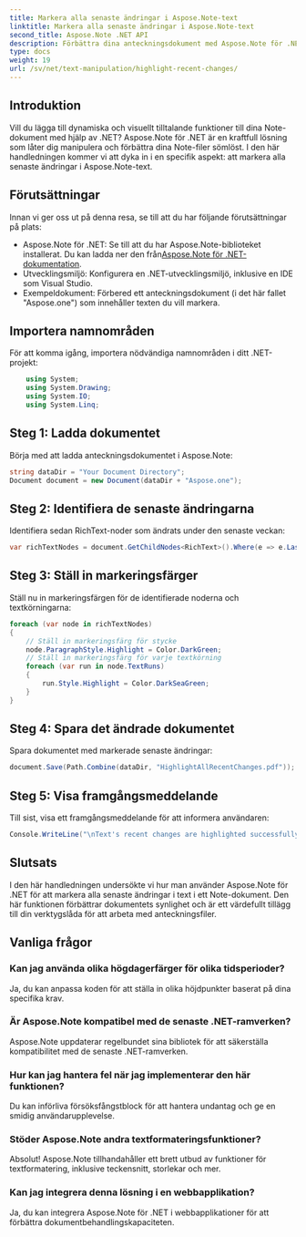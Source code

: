 ```yaml
---
title: Markera alla senaste ändringar i Aspose.Note-text
linktitle: Markera alla senaste ändringar i Aspose.Note-text
second_title: Aspose.Note .NET API
description: Förbättra dina anteckningsdokument med Aspose.Note för .NET! Lär dig hur du markerar de senaste ändringarna i text med denna steg-för-steg-handledning.
type: docs
weight: 19
url: /sv/net/text-manipulation/highlight-recent-changes/
---
```

## Introduktion
Vill du lägga till dynamiska och visuellt tilltalande funktioner till dina Note-dokument med hjälp av .NET? Aspose.Note för .NET är en kraftfull lösning som låter dig manipulera och förbättra dina Note-filer sömlöst. I den här handledningen kommer vi att dyka in i en specifik aspekt: att markera alla senaste ändringar i Aspose.Note-text.
## Förutsättningar
Innan vi ger oss ut på denna resa, se till att du har följande förutsättningar på plats:
-  Aspose.Note för .NET: Se till att du har Aspose.Note-biblioteket installerat. Du kan ladda ner den från[Aspose.Note för .NET-dokumentation](https://reference.aspose.com/note/net/).
- Utvecklingsmiljö: Konfigurera en .NET-utvecklingsmiljö, inklusive en IDE som Visual Studio.
- Exempeldokument: Förbered ett anteckningsdokument (i det här fallet "Aspose.one") som innehåller texten du vill markera.
## Importera namnområden
För att komma igång, importera nödvändiga namnområden i ditt .NET-projekt:
```csharp
    using System;
    using System.Drawing;
    using System.IO;
    using System.Linq;
```
## Steg 1: Ladda dokumentet
Börja med att ladda anteckningsdokumentet i Aspose.Note:
```csharp
string dataDir = "Your Document Directory";
Document document = new Document(dataDir + "Aspose.one");
```
## Steg 2: Identifiera de senaste ändringarna
Identifiera sedan RichText-noder som ändrats under den senaste veckan:
```csharp
var richTextNodes = document.GetChildNodes<RichText>().Where(e => e.LastModifiedTime >= DateTime.Today.Subtract(TimeSpan.FromDays(7)));
```
## Steg 3: Ställ in markeringsfärger
Ställ nu in markeringsfärgen för de identifierade noderna och textkörningarna:
```csharp
foreach (var node in richTextNodes)
{
    // Ställ in markeringsfärg för stycke
    node.ParagraphStyle.Highlight = Color.DarkGreen;
    // Ställ in markeringsfärg för varje textkörning
    foreach (var run in node.TextRuns)
    {
        run.Style.Highlight = Color.DarkSeaGreen;
    }
}
```
## Steg 4: Spara det ändrade dokumentet
Spara dokumentet med markerade senaste ändringar:
```csharp
document.Save(Path.Combine(dataDir, "HighlightAllRecentChanges.pdf"));
```
## Steg 5: Visa framgångsmeddelande
Till sist, visa ett framgångsmeddelande för att informera användaren:
```csharp
Console.WriteLine("\nText's recent changes are highlighted successfully.");
```
## Slutsats
I den här handledningen undersökte vi hur man använder Aspose.Note för .NET för att markera alla senaste ändringar i text i ett Note-dokument. Den här funktionen förbättrar dokumentets synlighet och är ett värdefullt tillägg till din verktygslåda för att arbeta med anteckningsfiler.
## Vanliga frågor
### Kan jag använda olika högdagerfärger för olika tidsperioder?
Ja, du kan anpassa koden för att ställa in olika höjdpunkter baserat på dina specifika krav.
### Är Aspose.Note kompatibel med de senaste .NET-ramverken?
Aspose.Note uppdaterar regelbundet sina bibliotek för att säkerställa kompatibilitet med de senaste .NET-ramverken.
### Hur kan jag hantera fel när jag implementerar den här funktionen?
Du kan införliva försöksfångstblock för att hantera undantag och ge en smidig användarupplevelse.
### Stöder Aspose.Note andra textformateringsfunktioner?
Absolut! Aspose.Note tillhandahåller ett brett utbud av funktioner för textformatering, inklusive teckensnitt, storlekar och mer.
### Kan jag integrera denna lösning i en webbapplikation?
Ja, du kan integrera Aspose.Note för .NET i webbapplikationer för att förbättra dokumentbehandlingskapaciteten.